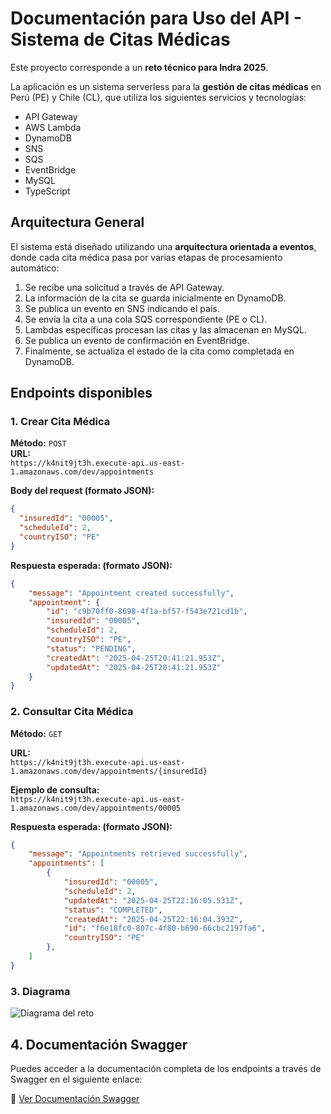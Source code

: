# Documentación para Uso del API - Sistema de Citas Médicas

Este proyecto corresponde a un **reto técnico para Indra 2025**.

La aplicación es un sistema serverless para la **gestión de citas médicas** en Perú (PE) y Chile (CL), que utiliza los siguientes servicios y tecnologías:

- API Gateway
- AWS Lambda
- DynamoDB
- SNS
- SQS
- EventBridge
- MySQL
- TypeScript

## Arquitectura General

El sistema está diseñado utilizando una **arquitectura orientada a eventos**, donde cada cita médica pasa por varias etapas de procesamiento automático:

1. Se recibe una solicitud a través de API Gateway.
2. La información de la cita se guarda inicialmente en DynamoDB.
3. Se publica un evento en SNS indicando el país.
4. Se envía la cita a una cola SQS correspondiente (PE o CL).
5. Lambdas específicas procesan las citas y las almacenan en MySQL.
6. Se publica un evento de confirmación en EventBridge.
7. Finalmente, se actualiza el estado de la cita como completada en DynamoDB.

## Endpoints disponibles

### 1. Crear Cita Médica

**Método:** `POST`  
**URL:**  
`https://k4nit9jt3h.execute-api.us-east-1.amazonaws.com/dev/appointments`

**Body del request (formato JSON):**

```json
{
  "insuredId": "00005",
  "scheduleId": 2,
  "countryISO": "PE"
}
```
**Respuesta esperada: (formato JSON):**

```json
{
    "message": "Appointment created successfully",
    "appointment": {
        "id": "c9b70ff0-8698-4f1a-bf57-f543e721cd1b",
        "insuredId": "00005",
        "scheduleId": 2,
        "countryISO": "PE",
        "status": "PENDING",
        "createdAt": "2025-04-25T20:41:21.953Z",
        "updatedAt": "2025-04-25T20:41:21.953Z"
    }
}
```
### 2. Consultar Cita Médica

**Método:** `GET`
  
**URL:**  
`https://k4nit9jt3h.execute-api.us-east-1.amazonaws.com/dev/appointments/{insuredId}`

**Ejemplo de consulta:**  
`https://k4nit9jt3h.execute-api.us-east-1.amazonaws.com/dev/appointments/00005`

**Respuesta esperada: (formato JSON):**

```json
{
    "message": "Appointments retrieved successfully",
    "appointments": [
        {
            "insuredId": "00005",
            "scheduleId": 2,
            "updatedAt": "2025-04-25T22:16:05.531Z",
            "status": "COMPLETED",
            "createdAt": "2025-04-25T22:16:04.393Z",
            "id": "f6e18fc0-807c-4f80-b690-66cbc2197fa6",
            "countryISO": "PE"
        },
    ]
}
```

### 3. Diagrama
![Diagrama del reto](https://i.postimg.cc/gjj5NsCW/Sin-t-tulo.png)

## 4. Documentación Swagger

Puedes acceder a la documentación completa de los endpoints a través de Swagger en el siguiente enlace:

🔗 [Ver Documentación Swagger](https://k4nit9jt3h.execute-api.us-east-1.amazonaws.com/dev/swagger)

